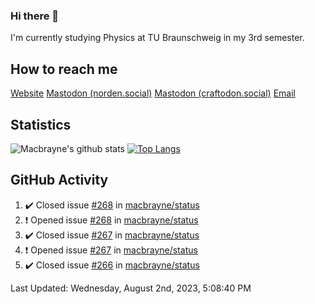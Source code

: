 ### Hi there 👋
I'm currently studying Physics at TU Braunschweig in my 3rd semester.

## How to reach me
[Website](https://florentin-schleuss.de)
<a rel="me" href="https://norden.social/@florentin">Mastodon (norden.social)</a>
<a rel="me" href="https://craftodon.social/@frodolon">Mastodon (craftodon.social)</a>
[Email](mailto:hello@macbrayne.de)

## Statistics
![Macbrayne's github stats](https://github-readme-stats.vercel.app/api?username=macbrayne&count_private=true&show_icons=true&hide_rank=true&custom_title=macbrayne's%20GitHub%20Stats)
[![Top Langs](https://github-readme-stats.vercel.app/api/top-langs/?username=macbrayne&exclude_repo=liftron&layout=compact)](https://github.com/anuraghazra/github-readme-stats)
## GitHub Activity

<!--RECENT_ACTIVITY:start-->
1. ✔️ Closed issue [#268](https://github.com/macbrayne/status/issues/268) in [macbrayne/status](https://github.com/macbrayne/status)
2. ❗️ Opened issue [#268](https://github.com/macbrayne/status/issues/268) in [macbrayne/status](https://github.com/macbrayne/status)
3. ✔️ Closed issue [#267](https://github.com/macbrayne/status/issues/267) in [macbrayne/status](https://github.com/macbrayne/status)
4. ❗️ Opened issue [#267](https://github.com/macbrayne/status/issues/267) in [macbrayne/status](https://github.com/macbrayne/status)
5. ✔️ Closed issue [#266](https://github.com/macbrayne/status/issues/266) in [macbrayne/status](https://github.com/macbrayne/status)
<!--RECENT_ACTIVITY:end-->

<!--RECENT_ACTIVITY:last_update-->
Last Updated: Wednesday, August 2nd, 2023, 5:08:40 PM
<!--RECENT_ACTIVITY:last_update_end-->


<!--
**macbrayne/macbrayne** is a ✨ _special_ ✨ repository because its `README.md` (this file) appears on your GitHub profile.

Here are some ideas to get you started:

- 🔭 I’m currently working on ...
- 🌱 I’m currently learning ...
- 👯 I’m looking to collaborate on ...
- 🤔 I’m looking for help with ...
- 💬 Ask me about ...
- 📫 How to reach me: ...
- 😄 Pronouns: ...
- ⚡ Fun fact: ...
-->
